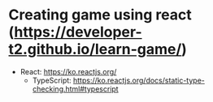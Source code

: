 # Creating game using react (https://developer-t2.github.io/learn-game/)

- React: https://ko.reactjs.org/
  - TypeScript: https://ko.reactjs.org/docs/static-type-checking.html#typescript
